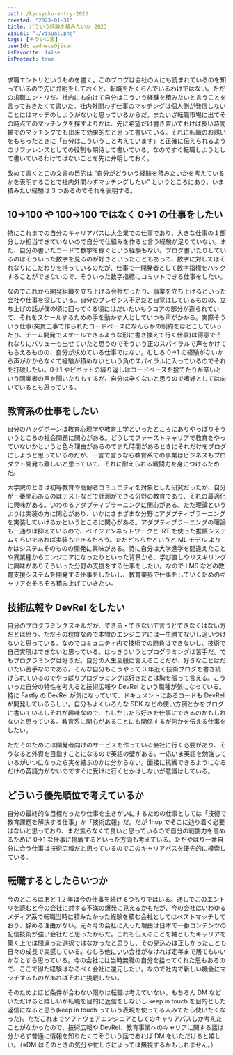 ```yaml
---
path: /kyusyoku-entry-2023
created: "2023-01-31"
title: どういう経験を積みたいか 2023
visual: "./visual.png"
tags: [チラシの裏]
userId: sadnessOjisan
isFavorite: false
isProtect: true
---
```


求職エントリというものを書く。このブログは会社の人にも読まれているのを知っているので先に弁明をしておくと、転職をたくらんでいるわけではない。ただの求職エントリだ。社内にも向けて自分はこういう経験を積みたいと言うことを言っておきたくて書いた。社内外問わず仕事のマッチングは個人側が発信しないことにはマッチのしようがないと思っているからだ。またいざ転職市場に出てその時点でのマッチングを探すよりかは、先に希望だけ書き置いておけば長い時間軸でのマッチングでも出来て効果的だと思って書いている。それに転職のお誘いをもらったときに「自分はこういうこと考えています」と正確に伝えられるようのリファレンスとしての役割も期待して書いている。なのですぐ転職しようとして書いているわけではないことを先に弁明しておく。

改めて書くとこの文書の目的は “自分がどういう経験を積みたいかを考えているかを表明することで社内外問わずマッチングしたい” というところにあり、いま積みたい経験は 3 つあるのでそれを表明する。

## 10→100 や 100→100 ではなく 0→1 の仕事をしたい

特にこれまでの自分のキャリアパスは大企業での仕事であり、大きな仕事の１部分しか担当できていないので自分で仕組みを作ると言う経験が足りていない。また、自分の書いたコードで数字を稼ぐという経験もない。ブログ書いたりしているのはそういった数字を見るのが好きといったこともあって、数字に対してはそれなりにこだわりを持っているのだが、仕事で一開発者として数字指標をハックすることができないので、そういった数字指標にコミットできる仕事をしたい。

なのでこれから開発組織を立ち上げる会社だったり、事業を立ち上げるといった会社や仕事を探している。自分のプレゼンス不足だと自覚はしているものの、立ち上げの話が僕の頃に回ってくる頃にはだいたいもうコアの部分が造られていて、それをスケールするための手を動かす人としていつも声がかかる。実際そういう仕事(突貫工事で作られたコードベースになんらかの制約をほどこしていったり、チーム開発でスケールできるような形に書き換えて行く仕事)は得意でそれなりにバリューも出せていたと思うのでそういう正のスパイラルで声をかけてもらえるものの、自分が求めている仕事ではない。むしろ 0→1 の経験がないから声がかからなくて経験が積めないという負のスパイラルに入っているのでそれを打破したい。0→1 やピボットの繰り返しはコードベースを捨てたりが辛いという同業者の声を聞いたりもするが、自分は辛くないと思うので嗜好としては向いているとも思っている。

## 教育系の仕事をしたい

自分のバッグボーンは教育心理学や教育工学といったところにありやっぱりそういうところの社会問題に関心がある。どうしてファーストキャリアで教育をやっていないかというと色々理由があるのでまた時間があるときにそれだけをブログにしようと思っているのだが、一言で言うなら教育系での事業はビジネスもプロダクト開発も難しいと思っていて、それに耐えられる戦闘力を身につけるためだ。

大学院のときは初等教育や高齢者コミュニティを対象とした研究だったが、自分が一番関心あるのはテストなどで計測ができる分野の教育であり、それの最適化に興味がある。いわゆるアダプティブラーニングに関心がある。ただ理論というよりは実装の方に関心があり、いかにさまざまな分野にアダプティブラーニングを実装していけるかというところに関心がある。アダプティブラーニングの理論も一通りは抑えているので、ベイジアンネットワークと IRT を使った推薦システムくらいであれば実装もできるだろう。ただどちらかというと ML モデル よりかはシステムそのものの開発に興味がある。特に自分は大学進学を間違えたことや異業種からエンジニアになったりといった背景から、学び直しやリスキリングに興味がありそういった分野の支援をする仕事をしたい。なので LMS などの教育支援システムを開発する仕事をしたいし、教育業界で仕事をしていくためのキャリアをそろそろ積み上げていきたい。

## 技術広報や DevRel をしたい

自分のプログラミングスキルだが、できる・できないで言うとできなくはない方だとは思う。ただその程度なので本物のエンジニアには一生勝てないし追いつけないと思っている。なのでコミュニティ内で技術での勝負はできないし、技術で自己実現はできないと思っている。はっきりいうとプログラミングは苦手だ。でもプログラミングは好きだ。自分の人生全般に言えることだが、好きなことはだいたい苦手なのである。そんな自分もこうやって 3 年近く技術ブログを書き続けられているのでやっぱりプログラミングは好きだとは胸を張って言える。こういった自分の特性を考えると技術広報や DevRel という職種が気になっている。特に Fastly の DevRel が気になっていて、ドキュメントにあるコードも DevRel が開発しているらしい。自分もよくいろんな SDK などの使い方例とかをブログに書いているしそれが趣味なので、もしかしたら好きを仕事にできるのかもしれないと思っている。教育系に関心があることにも関係するが何かを伝える仕事をしたい。

ただそのためには開発者向けのサービスを作っている会社に行く必要があり、そうなると外資を目指すことになるので英語の壁がある。一応いま英語を勉強しているがいつになったら実を結ぶのかは分からない。面接に挑戦できるようになるだけの英語力がないのですぐに受けに行くとかはしないが意識はしている。

## どういう優先順位で考えているか

自分の最終的な目標だったり仕事を生きがいにするための仕事としては「技術で教育課題を解決する仕事」か「技術広報」だ。だが 1hop でそこに辿り着く必要はないと思っており、まだ焦らなくて良いと思っているので自分の戦闘力を高めるために 0→1 な仕事に挑戦するといった方向も考えている。ただやはり一番自分に合う仕事は技術広報だと思っているのでこのキャリアパスを優先的に模索している。

## 転職するとしたらいつか

今のところはあと 1,2 年は今の仕事を続けるつもりではいる。通しでこのエントリを読むと今の会社に対する不満の爆発に見えるかもだが、今の会社はいわゆるメディア系で転職当時に積みたかった経験を積む会社としてはベストマッチしており、辞める理由がない。元々今の会社に入った理由は日本で一番コンテンツの配信技術が強い会社だと思ったからだ。これも伝えることを軸としたキャリアを築く上では間違った選択ではなかったと思うし、その見込みは正しかったことも日々の成長で実感している。むしろ他にいい会社がなければ定年まで居てもいいかなとすら思っている。今の会社には当時無職の自分を拾ってくれた恩もあるので、ここで得た経験はなるべく会社に還元したい。なので社内で新しい機会にマッチするものがあればそれに挑戦したい。

そのためよほど条件が合わない限りは転職は考えていない。もちろん DM などいただけると嬉しいが転職を目的に返信をしないし keep in touch を目的とした返信になると思う(keep in touch っていう表現を使ってる人みてたら使いたくなった)。ただこれまでソフトウェアエンジニアとしてのキャリアパスしか考えたことがなかったので、技術広報や DevRel、教育事業へのキャリアに関する話は分からず普通に情報を知りたくてそういう話であれば DM をいただけると嬉しい。（※DM はそのときの気分や忙しさによっては無視するかもしれません。）
